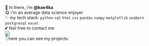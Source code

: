 :wave: hi there, i’m <b> @kae4ka </b><br>
:yum: i'm an average data science enjoyer <br>
:sparkles: my tech stack: `python` `sql` `html` `css` `pandas` `numpy` `matplotlib` `seaborn` `postgresql` `excel` <br>
:two_hearts: feel free to contact me <br>
<img src='https://i.pinimg.com/originals/ea/6f/95/ea6f95a379addc1c241ed91391974a86.gif'> <br>
:point_down:here you can see my projects:
